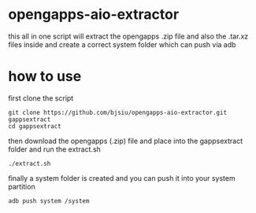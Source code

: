 # opengapps-aio-extractor
this all in one script will extract the opengapps .zip file and also the .tar.xz files inside and create a correct system folder which can push via adb
# how to use
first clone the script
```
git clone https://github.com/bjsiu/opengapps-aio-extractor.git gappsextract
cd gappsextract
```
then download the opengapps (.zip) file and place into the gappsextract folder and run the extract.sh
```
./extract.sh
```
finally a system folder is created and you can push it into your system partition
```
adb push system /system
```
